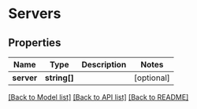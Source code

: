 # Servers

## Properties
Name | Type | Description | Notes
------------ | ------------- | ------------- | -------------
**server** | **string[]** |  | [optional] 

[[Back to Model list]](../../README.md#documentation-of-the-models) [[Back to API list]](../../README.md#documentation) [[Back to README]](../../README.md)


